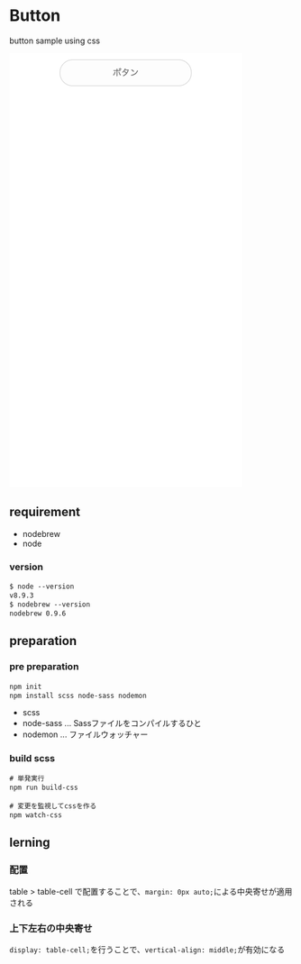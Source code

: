 # Button

button sample using css

![サンプル](./memo-image/sample.png "サンプル")


## requirement
* nodebrew 
* node

### version
```
$ node --version
v8.9.3
$ nodebrew --version
nodebrew 0.9.6
```

## preparation
### pre preparation
```
npm init
npm install scss node-sass nodemon
```

* scss
* node-sass ... Sassファイルをコンパイルするひと
* nodemon ... ファイルウォッチャー

### build scss
```
# 単発実行
npm run build-css

# 変更を監視してcssを作る
npm watch-css
```

## lerning
### 配置
table > table-cell で配置することで、`margin: 0px auto;`による中央寄せが適用される

### 上下左右の中央寄せ
`display: table-cell;`を行うことで、`vertical-align: middle;`が有効になる
